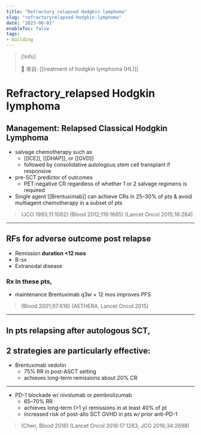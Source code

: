 ```yaml
---
title: "Refractory_relapsed Hodgkin lymphoma"
slug: "refractoryrelapsed-hodgkin-lymphoma"
date: "2023-06-01"
enableToc: false
tags:
- building
---
```


> [!info]
>
> 🌱 來自: [[treatment of hodgkin lymphoma (HL)]]

# Refractory_relapsed Hodgkin lymphoma

## Management: Relapsed Classical Hodgkin Lymphoma
- salvage chemotherapy such as
    - [[ICE]], [[DHAP]], or [[GVD]]
    - followed by consolidative autologous stem cell transplant if responsive
- pre-SCT predictor of outcomes
    - PET-negative CR regardless of whether 1 or 2 salvage regimens is required
- Single agent [[Brentuximab]] can achieve CRs in 25–30% of pts & avoid multiagent chemotherapy in a subset of pts

> (JCO 1993;11:1062)
> (Blood 2012;119:1665)
> (Lancet Oncol 2015;16:284)

---
## RFs for adverse outcome post relapse
- Remission **duration <12 mos**
- B-sx
- Extranodal disease
### Rx In these pts,
- maintenance Brentuximab q3w × 12 mos improves PFS
> (Blood 2001;97:616)
> (AETHERA, Lancet Oncol 2015)
---

## In pts relapsing after autologous SCT,
## 2 strategies are particularly effective:
- Brentuximab vedotin
    -  75% RR in post-ASCT setting
    -  achieves long-term remissions about 20% CR

<hr>

- PD-1 blockade w/ nivolumab or pembrolizumab
    - 65–70% RR
    - achieves long-term (>1 y) remissions in at least 40% of pt
    - increased risk of post-allo SCT GVHD in pts w/ prior anti-PD-1

> (Chen, Blood 2016)
> (Lancet Oncol 2016:17:1283; JCO 2016;34:2698)

